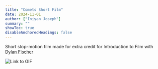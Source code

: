 ```yaml
---
title: "Comets Short Film"
date: 2024-11-01
author: ["Iniyan Joseph"]
summary: ""
showToc: true
disableAnchoredHeadings: false
---
```

Short stop-motion film made for extra credit for Introduction to Film with [Dylan Fischer]()

![Link to GIF](https://github.com/iniyanijoseph/iniyanijoseph.github.io/blob/main/static/cometfilm.gif?raw=true)
